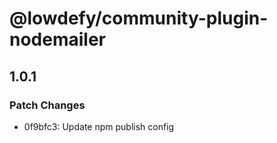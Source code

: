 # @lowdefy/community-plugin-nodemailer

## 1.0.1

### Patch Changes

- 0f9bfc3: Update npm publish config
